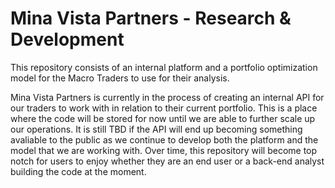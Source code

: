 # Mina Vista Partners - Research & Development

This repository consists of an internal platform and a portfolio optimization model for the Macro Traders to use for their analysis. 

Mina Vista Partners is currently in the process of creating an internal API for our traders to work with in relation to their current portfolio. This is a place where the code will be stored for now until we are able to further scale up our operations. It is still TBD if the API will end up becoming something avaliable to the public as we continue to develop both the platform and the model that we are working with. Over time, this repository will become top notch for users to enjoy whether they are an end user or a back-end analyst building the code at the moment. 